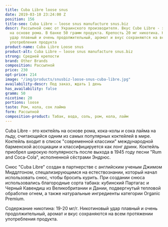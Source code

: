 ```yaml
---
title: Cuba Libre loose snus
date: 2019-03-10 23:24:00 Z
position: 156
title-seo: Cuba Libre — loose snus manufacture snus.biz
descr: Рассыпной снюс от Украинского производителя. Вкус Cube Libre - это коктейль
  на основе рома. В банке 50 грамм продукта. Крепость 20 мг никотина. Никотиновый
  удар плавный и очень продолжительный, аромат и вкус сохраняются на всем протяжении
  употребления продукта
product-name: Cuba Libre Loose snus
product-alt: Cuba Libre — loose snus manufacture snus.biz
strong: Средней крепости
brand: Other Brands
composition: Рассыпной
price: 230
opt-price: 214
image: "/img/products/snusbiz-loose-snus-cuba-libre.jpg"
availability-descr: Под заказ, ждать 1 день
has_availability: false
gramm: 50
nicotine: 20
portions: loose
taste: Ром, кола, сок лайма
form: Рассыпной
composition-product: Табак, вода, соль, ром, кола, лайм
---
```


Cuba Libre - это коктейль на основе рома, кока-колы и сока лайма на льду, считающийся одним из самых популярных коктейлей в мире. Коктейль входит в список "современной классики" международной барменской ассоциации и классифицируется как лонг дринк. Коктейль приобрел широкую популярность после выхода в 1945 году песни "Rum and Coca-Cola", исполненной сёстрами Эндрюс.

Снюс "Cuba Libre" создан в партнерстве с английским ученым Джимом Миддлтоном, спецализирующимся на естествознании, который начал использовать снюс, чтобы бросить курить. При создании снюса использовались благородные сорта табака: кубинский Партагас и Черный Кавендиш из Великобритании и Дании, подвергнутый тепловой обработке огнем, а также натуральные ингредиенты категории Organic Premium.

Содержание никотина: 19-20 мг/г. Никотиновый удар плавный и очень продолжительный, аромат и вкус сохраняются на всем протяжении употребления продукта.